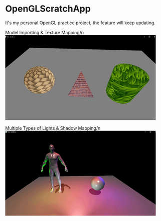 # OpenGLScratchApp

It's my personal OpenGL practice project, the feature will keep updating.

Model Importing & Texture Mapping/n
![image](https://github.com/DrakeLan/OpenGLScratchApp/blob/master/DemoImage/Model%20Importing%20and%20Texture%20Mapping.gif)

Multiple Types of Lights & Shadow Mapping/n
![image](https://github.com/DrakeLan/OpenGLScratchApp/blob/master/DemoImage/Mupltiple%20Lights.gif)
